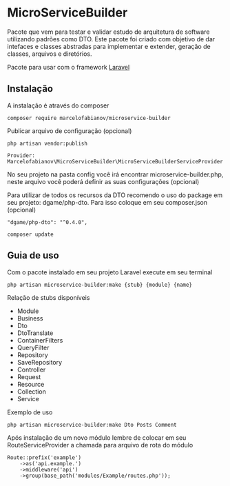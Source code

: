 # MicroServiceBuilder

Pacote que vem para testar e validar estudo de arquitetura de software utilizando padrões como DTO.
Este pacote foi criado com objetivo de dar intefaces e classes abstradas para implementar e extender, geração de classes, arquivos e diretórios.

Pacote para usar com o framework [Laravel](https://laravel.com/)

## Instalação

A instalação é através do composer

```
composer require marcelofabianov/microservice-builder
```

Publicar arquivo de configuração (opcional)

```
php artisan vendor:publish

Provider: Marcelofabianov\MicroServiceBuilder\MicroServiceBuilderServiceProvider
```

No seu projeto na pasta config você irá encontrar microservice-builder.php, neste arquivo você poderá definir as suas configurações (opcional)

Para utilizar de todos os recursos da DTO recomendo o uso do package em seu projeto: dgame/php-dto. Para isso coloque em seu composer.json  (opcional)

```
"dgame/php-dto": "^0.4.0",

composer update
```

## Guia de uso

Com o pacote instalado em seu projeto Laravel execute em seu terminal

```
php artisan microservice-builder:make {stub} {module} {name}
```

Relação de stubs disponíveis

- Module
- Business
- Dto
- DtoTranslate
- ContainerFilters
- QueryFilter
- Repository
- SaveRepository
- Controller
- Request
- Resource
- Collection
- Service

Exemplo de uso

```
php artisan microservice-builder:make Dto Posts Comment
```
Após instalação de um novo módulo lembre de colocar em seu RouteServiceProvider a chamada para arquivo de rota do módulo

```
Route::prefix('example')
    ->as('api.example.')
    ->middleware('api')
    ->group(base_path('modules/Example/routes.php'));
```

